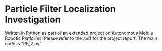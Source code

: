 # Particle Filter Localization Investigation
Written in Python as part of an extended project on Autonomous Mobile Robotic Platforms.
Please refer to the .pdf for the project report. The main code is "PF_2.py"
